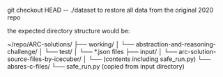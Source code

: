   git checkout HEAD -- ./dataset
  to restore all data from the original 2020 repo

  the expected directory structure would be:
  
  ~/repo/ARC-solutions/
    ├── working/
    │   └── abstraction-and-reasoning-challenge/
    │       └── test/
    │           └── *.json files
    ├── input/
    │   └── arc-solution-source-files-by-icecuber/
    │       └── (contents including safe_run.py)
    └── absres-c-files/
        └── safe_run.py (copied from input directory)

